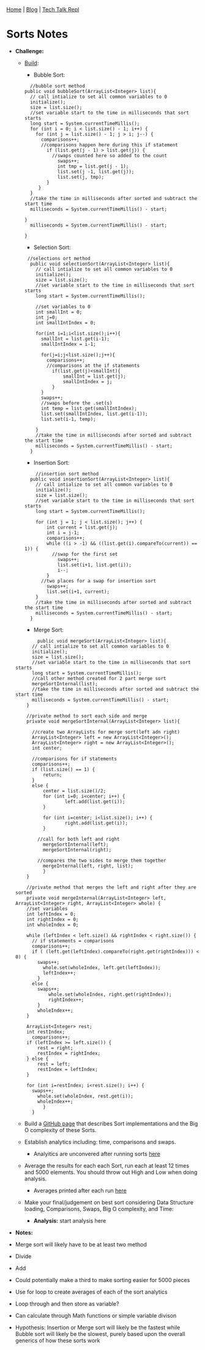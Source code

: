 [Home](https://avabrooks.github.io/avarepository/) | [Blog](https://avabrooks.github.io/avarepository/blog) | [Tech Talk Repl](https://replit.com/@avabrooks/Tri-3-TT#README.md)

# Sorts Notes
* **Challenge:**
  * [Build](https://replit.com/@avabrooks/Tri-3-TT#src/Sorts.java):
    *  Bubble Sort:
   
    ```
      //bubble sort method
    public void bubbleSort(ArrayList<Integer> list){
      // call intialize to set all common variables to 0
      initialize();
      size = list.size();
      //set variable start to the time in milliseconds that sort starts
      long start = System.currentTimeMillis();
      for (int i = 0; i < list.size() - 1; i++) {
        for (int j = list.size() - 1; j > i; j--) {
          comparisons++;
          //comparisons happen here during this if statement
            if (list.get(j - 1) > list.get(j)) {
              //swaps counted here so added to the count
                swaps++;
                int tmp = list.get(j - 1);
                list.set(j -1, list.get(j));
                list.set(j, tmp);
            }
         }
      }
      //take the time in milliseconds after sorted and subtract the start time
      milliseconds = System.currentTimeMillis() - start; 

    }
      milliseconds = System.currentTimeMillis() - start; 

    }
    ```
    
    *  Selection Sort:
    
    ```
     //selections ort method
      public void selectionSort(ArrayList<Integer> list){
        // call intialize to set all common variables to 0
        initialize();
        size = list.size();
        //set variable start to the time in milliseconds that sort starts
        long start = System.currentTimeMillis();

        //set variables to 0
        int smallInt = 0;
        int j=0;
        int smallIntIndex = 0;      

        for(int i=1;i<list.size();i++){
          smallInt = list.get(i-1);
          smallIntIndex = i-1;

          for(j=i;j<list.size();j++){
            comparisons++;
            //comparisons at the if statements
              if(list.get(j)<smallInt){
                  smallInt = list.get(j);
                  smallIntIndex = j;
              }
          }
          swaps++;
          //swaps before the .set(s)
          int temp = list.get(smallIntIndex);
          list.set(smallIntIndex, list.get(i-1));
          list.set(i-1, temp);

        }
        //take the time in milliseconds after sorted and subtract the start time
        milliseconds = System.currentTimeMillis() - start; 
      }
    ```
    
    *  Insertion Sort:
    
    ```
        //insertion sort method
      public void insertionSort(ArrayList<Integer> list){
        // call intialize to set all common variables to 0
        initialize();
        size = list.size();
        //set variable start to the time in milliseconds that sort starts
        long start = System.currentTimeMillis();

        for (int j = 1; j < list.size(); j++) {
            int current = list.get(j);
            int i = j-1;
            comparisons++;
            while ((i > -1) && ((list.get(i).compareTo(current)) == 1)) {
              //swap for the first set
                swaps++;
                list.set(i+1, list.get(i));
                i--;
            }
          //two places for a swap for insertion sort
            swaps++;
            list.set(i+1, current);
        }
        //take the time in milliseconds after sorted and subtract the start time
        milliseconds = System.currentTimeMillis() - start; 
      }
    ```
    
    *  Merge Sort:
    
  ```
          public void mergeSort(ArrayList<Integer> list){
        // call intialize to set all common variables to 0
        initialize();
        size = list.size();
        //set variable start to the time in milliseconds that sort starts
        long start = System.currentTimeMillis();
        //call other method created for 2 part merge sort 
        mergeSortInternal(list);
        //take the time in milliseconds after sorted and subtract the start time
        milliseconds = System.currentTimeMillis() - start; 
      }

      //private method to sort each side and merge
      private void mergeSortInternal(ArrayList<Integer> list){

        //create two ArrayLists for merge sort(left adn right)
        ArrayList<Integer> left = new ArrayList<Integer>();
        ArrayList<Integer> right = new ArrayList<Integer>();
        int center;

        //comparisons for if statements
        comparisons++;
        if (list.size() == 1) {    
            return;
        } 
        else {
            center = list.size()/2;
            for (int i=0; i<center; i++) {
                    left.add(list.get(i));
            }

            for (int i=center; i<list.size(); i++) {
                    right.add(list.get(i));
            }

          //call for both left and right 
            mergeSortInternal(left);
            mergeSortInternal(right);

          //compares the two sides to merge them together
            mergeInternal(left, right, list);
            }
      }

      //private method that merges the left and right after they are sorted
      private void mergeInternal(ArrayList<Integer> left, ArrayList<Integer> right, ArrayList<Integer> whole) {
      //set variables 
      int leftIndex = 0;
      int rightIndex = 0;
      int wholeIndex = 0;

      while (leftIndex < left.size() && rightIndex < right.size()) {
        // if statements = comparisons 
        comparisons++;
        if ( (left.get(leftIndex).compareTo(right.get(rightIndex))) < 0) {
          swaps++;
            whole.set(wholeIndex, left.get(leftIndex));
            leftIndex++;
          } 
        else {
          swaps++;
              whole.set(wholeIndex, right.get(rightIndex));
              rightIndex++;
          }
          wholeIndex++;
      }

      ArrayList<Integer> rest;
      int restIndex;
        comparisons++;
      if (leftIndex >= left.size()) {
          rest = right;
          restIndex = rightIndex;
      } else {
          rest = left;
          restIndex = leftIndex;
      }

      for (int i=restIndex; i<rest.size(); i++) {
        swaps++;
          whole.set(wholeIndex, rest.get(i));
          wholeIndex++;
            }
        }
  ```
    
  * Build a [GitHub page](https://avabrooks.github.io/avarepository/TTW3) that describes Sort implementations and the Big O complexity of these Sorts.
  * Establish analytics including: time, comparisons and swaps.
    * Analyitics are unconvered after running sorts [here](https://replit.com/@avabrooks/Tri-3-TT#src/Sorts.java)
  * Average the results for each each Sort, run each at least 12 times and 5000 elements. You should throw out High and Low when doing analysis.
    * Averages printed after each run [here](https://replit.com/@avabrooks/Tri-3-TT#src/Sorts.java)
  
  * Make your final/judgement on best sort considering Data Structure loading, Comparisons, Swaps, Big O complexity, and Time:
    * **Analysis:**
      start analysis here
* **Notes:**
* Merge sort will likely have to be at least two method
 * Divide 
 * Add
 * Could potentially make a third to make sorting easier for 5000 pieces
* Use for loop to create averages of each of the sort analytics
 * Loop through and then store as variable?
 * Can calculate through Math functions or simple variable divison 
* Hypothesis: Insertion or Merge sort will likely be the fastest while Bubble sort will likely be the slowest, purely based upon the overall generics of how these sorts work 

